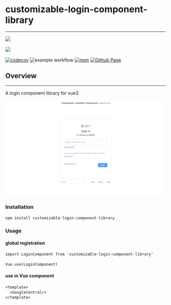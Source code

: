 # customizable-login-component-library

---
[//]: # (# License)
[//]: # ( [MIT]&#40;https://github.com/Kawamiya/customizable-login-component-library/blob/main/LICENSE&#41;)
![](https://img.shields.io/github/license/Kawamiya/customizable-login-component-library)

![](https://img.shields.io/github/issues/Kawamiya/customizable-login-component-library)

[![codecov](https://codecov.io/github/Kawamiya/customizable-login-component-library/branch/main/graph/badge.svg?token=PQWYJ6LIKK)](https://codecov.io/github/Kawamiya/customizable-login-component-library)
![example workflow](https://github.com/Kawamiya/customizable-login-component-library/actions/workflows/build.yml/badge.svg)
[![npm](https://img.shields.io/npm/v/customizable-login-component-library)](https://www.npmjs.com/package/customizable-login-component-library)
[![Github Page](https://img.shields.io/badge/Github%20Pages-link-blueviolet)](https://kawamiya.github.io/customizable-login-component-library/home.html)
## Overview

---
A login component library for vue3

![](./GoogleCentral.png)

### Installation
```angular2html
npm install customizable-login-component-library
```
### Usage
#### global registration
```angular2html
import LoginComponent from 'customizable-login-component-library'

Vue.use(LoginComponent)
```
#### use in Vue component
```angular2html
<template>
  <GoogleCentral/>
</template>
```
